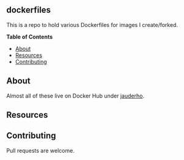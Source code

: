 ## dockerfiles

This is a repo to hold various Dockerfiles for images I create/forked.

**Table of Contents**

<!-- toc -->

- [About](#about)
- [Resources](#resources)
- [Contributing](#contributing)

<!-- tocstop -->

## About

Almost all of these live on Docker Hub under [jauderho](https://hub.docker.com/u/jauderho/).

## Resources

## Contributing

Pull requests are welcome.
